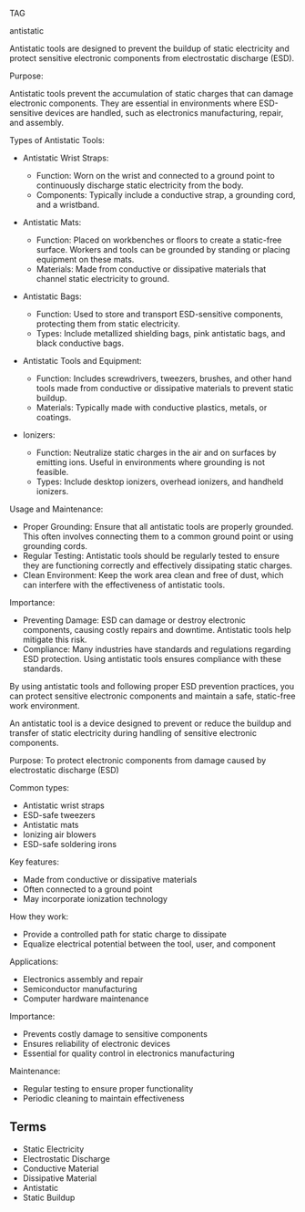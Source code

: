 TAG

antistatic

Antistatic tools are designed to prevent the buildup of static electricity and protect sensitive electronic components from electrostatic discharge (ESD).

Purpose: 

Antistatic tools prevent the accumulation of static charges that can damage electronic components. They are essential in environments where ESD-sensitive devices are handled, such as electronics manufacturing, repair, and assembly.

Types of Antistatic Tools:

   - Antistatic Wrist Straps:
	 
     - Function: Worn on the wrist and connected to a ground point to continuously discharge static electricity from the body.
     - Components: Typically include a conductive strap, a grounding cord, and a wristband.

   - Antistatic Mats:

	   - Function: Placed on workbenches or floors to create a static-free surface. Workers and tools can be grounded by standing or placing equipment on these mats.
     - Materials: Made from conductive or dissipative materials that channel static electricity to ground.

   - Antistatic Bags:
	    
	   - Function: Used to store and transport ESD-sensitive components, protecting them from static electricity.
     - Types: Include metallized shielding bags, pink antistatic bags, and black conductive bags.

   - Antistatic Tools and Equipment:
	 
     - Function: Includes screwdrivers, tweezers, brushes, and other hand tools made from conductive or dissipative materials to prevent static buildup.
     - Materials: Typically made with conductive plastics, metals, or coatings.

   - Ionizers:
     - Function: Neutralize static charges in the air and on surfaces by emitting ions. Useful in environments where grounding is not feasible.
     - Types: Include desktop ionizers, overhead ionizers, and handheld ionizers.

Usage and Maintenance:

   - Proper Grounding: Ensure that all antistatic tools are properly grounded. This often involves connecting them to a common ground point or using grounding cords.
   - Regular Testing: Antistatic tools should be regularly tested to ensure they are functioning correctly and effectively dissipating static charges.
   - Clean Environment: Keep the work area clean and free of dust, which can interfere with the effectiveness of antistatic tools.

Importance:

   - Preventing Damage: ESD can damage or destroy electronic components, causing costly repairs and downtime. Antistatic tools help mitigate this risk.
   - Compliance: Many industries have standards and regulations regarding ESD protection. Using antistatic tools ensures compliance with these standards.

By using antistatic tools and following proper ESD prevention practices, you can protect sensitive electronic components and maintain a safe, static-free work environment.

An antistatic tool is a device designed to prevent or reduce the buildup and transfer of static electricity during handling of sensitive electronic components.

Purpose: To protect electronic components from damage caused by electrostatic discharge (ESD)

Common types:

   - Antistatic wrist straps
   - ESD-safe tweezers
   - Antistatic mats
   - Ionizing air blowers
   - ESD-safe soldering irons

Key features:

   - Made from conductive or dissipative materials
   - Often connected to a ground point
   - May incorporate ionization technology

How they work:

   - Provide a controlled path for static charge to dissipate
   - Equalize electrical potential between the tool, user, and component

Applications:

   - Electronics assembly and repair
   - Semiconductor manufacturing
   - Computer hardware maintenance

Importance:

   - Prevents costly damage to sensitive components
   - Ensures reliability of electronic devices
   - Essential for quality control in electronics manufacturing

Maintenance:

   - Regular testing to ensure proper functionality
   - Periodic cleaning to maintain effectiveness

## Terms

- Static Electricity
- Electrostatic Discharge
- Conductive Material
- Dissipative Material
- Antistatic
- Static Buildup
